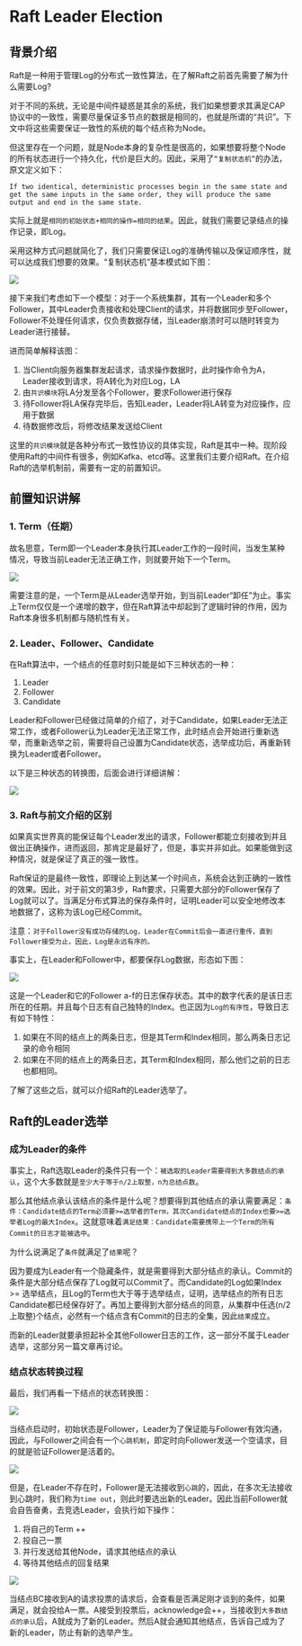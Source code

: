 # Raft Leader Election 

## 背景介绍

Raft是一种用于管理Log的分布式一致性算法，在了解Raft之前首先需要了解为什么需要Log?

对于不同的系统，无论是中间件疑惑是其余的系统，我们如果想要求其满足CAP协议中的一致性，需要尽量保证多节点的数据是相同的，也就是所谓的“共识”。下文中将这些需要保证一致性的系统的每个结点称为Node。

但这里存在一个问题，就是Node本身的复杂性是很高的，如果想要将整个Node的所有状态进行一个持久化，代价是巨大的。因此，采用了`“复制状态机”`的办法，原文定义如下：

```
If two identical, deterministic processes begin in the same state and get the same inputs in the same order, they will produce the same output and end in the same state.
```

实际上就是`相同的初始状态+相同的操作=相同的结果`。因此，就我们需要记录结点的操作记录，即Log。

采用这种方式问题就简化了，我们只需要保证Log的准确传输以及保证顺序性，就可以达成我们想要的效果。“复制状态机”基本模式如下图：

![](./img/1-1.png)

接下来我们考虑如下一个模型：对于一个系统集群，其有一个Leader和多个Follower，其中Leader负责接收和处理Client的请求，并将数据同步至Follower，Follower不处理任何请求，仅负责数据存储，当Leader崩溃时可以随时转变为Leader进行接替。

进而简单解释该图：

1. 当Client向服务器集群发起请求，请求操作数据时，此时操作命令为A，Leader接收到请求，将A转化为对应Log，LA
2. 由`共识模块`将LA分发至各个Follower，要求Follower进行保存
3. 待Follower将LA保存完毕后，告知Leader，Leader将LA转变为对应操作，应用于数据
4. 待数据修改后，将修改结果发送给Client

这里的`共识模块`就是各种分布式一致性协议的具体实现，Raft是其中一种。现阶段使用Raft的中间件有很多，例如Kafka、etcd等。这里我们主要介绍Raft。在介绍Raft的选举机制前，需要有一定的前置知识。

## 前置知识讲解

### 1. Term（任期）

故名思意，Term即一个Leader本身执行其Leader工作的一段时间，当发生某种情况，导致当前Leader无法正确工作，则就要开始下一个Term。

![](img/2-1.png)

需要注意的是，一个Term是从Leader选举开始，到当前Leader“卸任”为止。事实上Term仅仅是一个递增的数字，但在Raft算法中却起到了逻辑时钟的作用，因为Raft本身很多机制都与随机性有关。

### 2. Leader、Follower、Candidate

在Raft算法中，一个结点的任意时刻只能是如下三种状态的一种：

1. Leader
2. Follower
3. Candidate

Leader和Follower已经做过简单的介绍了，对于Candidate，如果Leader无法正常工作，或者Follower认为Leader无法正常工作，此时结点会开始进行重新选举，而重新选举之前，需要将自己设置为Candidate状态，选举成功后，再重新转换为Leader或者Follower。

以下是三种状态的转换图，后面会进行详细讲解：

![](img/2-2.png)

### 3. Raft与前文介绍的区别

如果真实世界真的能保证每个Leader发出的请求，Follower都能立刻接收到并且做出正确操作，进而返回，那肯定是最好了，但是，事实并非如此。如果能做到这种情况，就是保证了真正的强一致性。

Raft保证的是最终一致性，即理论上到达某一个时间点，系统会达到正确的一致性的效果。因此，对于前文的第3步，Raft要求，只需要大部分的Follower保存了Log就可以了。当满足分布式算法的保存条件时，证明Leader可以安全地修改本地数据了，这称为该Log已经Commit。

注意：`对于Follower没有成功存储的Log，Leader在Commit后会一直进行重传，直到Follower接受为止，因此，Log是永远有序的。`

事实上，在Leader和Follower中，都要保存Log数据，形态如下图：

![](img/2-3.png)

这是一个Leader和它的Follower a-f的日志保存状态。其中的数字代表的是该日志所在的任期。并且每个日志有自己独特的Index。也正因为`Log的有序性`，导致日志有如下特性：

1. 如果在不同的结点上的两条日志，但是其Term和Index相同，那么两条日志记录的命令相同
2. 如果在不同的结点上的两条日志，其Term和Index相同，那么他们之前的日志也都相同。

了解了这些之后，就可以介绍Raft的Leader选举了。

## Raft的Leader选举

### 成为Leader的条件

事实上，Raft选取Leader的条件只有一个：`被选取的Leader需要得到大多数结点的承认`，这个大多数就是`至少大于等于n/2上取整，n为总结点数`。

那么其他结点承认该结点的条件是什么呢？想要得到其他结点的承认需要满足：`条件：Candidate结点的Term必须要>=选举者的Term，其次Candidate结点的Index也要>=选举者Log的最大Index`。这就意味着`满足结果：Candidate需要携带上一个Term的所有Commit的日志才能被选中`。

为什么说满足了`条件`就满足了`结果`呢？

因为要成为Leader有一个隐藏条件，就是需要得到大部分结点的承认。Commit的条件是大部分结点保存了Log就可以Commit了。而Candidate的Log如果Index >= 选举结点，且Log的Term也大于等于选举结点，证明，选举结点的所有日志Candidate都已经保存好了。再加上要得到大部分结点的同意，从集群中任选(n/2上取整)个结点，必然有一个结点含有Commit的日志的全集，因此`结果`成立。

而新的Leader就要承担起补全其他Follower日志的工作，这一部分不属于Leader选举，这部分另一篇文章再讨论。

### 结点状态转换过程

最后，我们再看一下结点的状态转换图：

![](img/2-2.png)

当结点启动时，初始状态是Follower，Leader为了保证能与Follower有效沟通，因此，与Follower之间会有一个`心跳机制`，即定时向Follower发送一个空请求，目的就是验证Follower是活着的。

![](img/3-1.png)

但是，在Leader不存在时，Follower是无法接收到`心跳`的，因此，在多次无法接收到心跳时，我们称为`time out`，则此时要选出新的Leader。因此当前Follower就会自告奋勇，去竞选Leader，会执行如下操作：

1. 将自己的Term ++
2. 投自己一票
3. 并行发送给其他Node，请求其他结点的承认
4. 等待其他结点的回复结果

![](img/3-2.png)

当结点BC接收到A的请求投票的请求后，会查看是否满足刚才谈到的条件，如果满足，就会投给A一票。A接受到投票后，acknowledge会++，当接收到`大多数结点的承认`后，A就成为了新的Leader。然后A就会通知其他结点，告诉自己成为了新的Leader，防止有新的选举产生。